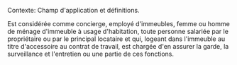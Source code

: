 Contexte: Champ d'application et définitions.

Est considérée comme concierge, employé d'immeubles, femme ou homme de ménage d'immeuble à usage d'habitation, toute personne salariée par le propriétaire ou par le principal locataire et qui, logeant dans l'immeuble au titre d'accessoire au contrat de travail, est chargée d'en assurer la garde, la surveillance et l'entretien ou une partie de ces fonctions.